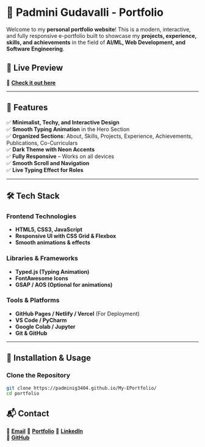 # 🚀 Padmini Gudavalli - Portfolio

Welcome to my **personal portfolio website**! This is a modern, interactive, and fully responsive e-portfolio built to showcase my **projects, experience, skills, and achievements** in the field of **AI/ML, Web Development, and Software Engineering**.

## 🌟 Live Preview  
🔗 **[Check it out here](https://padminig3404.github.io/My-EPortfolio/)**  

---

## 📌 Features  
✅ **Minimalist, Techy, and Interactive Design**  
✅ **Smooth Typing Animation** in the Hero Section  
✅ **Organized Sections**: About, Skills, Projects, Experience, Achievements, Publications, Co-Curriculars  
✅ **Dark Theme with Neon Accents**  
✅ **Fully Responsive** – Works on all devices  
✅ **Smooth Scroll and Navigation**  
✅ **Live Typing Effect for Roles**  

---

## 🛠 Tech Stack  
### **Frontend Technologies**  
- **HTML5, CSS3, JavaScript**  
- **Responsive UI with CSS Grid & Flexbox**  
- **Smooth animations & effects**  

### **Libraries & Frameworks**  
- **Typed.js (Typing Animation)**  
- **FontAwesome Icons**  
- **GSAP / AOS (Optional for animations)**  

### **Tools & Platforms**  
- **GitHub Pages / Netlify / Vercel** (For Deployment)  
- **VS Code / PyCharm**  
- **Google Colab / Jupyter**  
- **Git & GitHub**  

---

## 🚀 Installation & Usage  

### **Clone the Repository**  
```sh
git clone https://padminig3404.github.io/My-EPortfolio/
cd portfolio
```

## 📬 Contact  
📧 [**Email**](mailto:22211a6642@bvrit.ac.in)
🔗 [**Portfolio**](https://padminig3404.github.io/My-EPortfolio/)
💼 [**LinkedIn**](www.linkedin.com/in/padmini-gudavalli-226245259)  
📂 [**GitHub**](https://github.com/PadminiG3404)  
